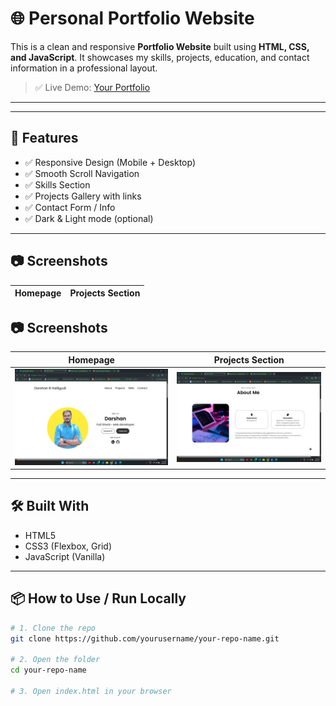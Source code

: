 # 🌐 Personal Portfolio Website

This is a clean and responsive **Portfolio Website** built using **HTML, CSS, and JavaScript**. It showcases my skills, projects, education, and contact information in a professional layout.  

> ✅ Live Demo: [Your Portfolio](https://yourusername.github.io/your-repo-name/)

---



---

## 🚀 Features

- ✅ Responsive Design (Mobile + Desktop)
- ✅ Smooth Scroll Navigation
- ✅ Skills Section
- ✅ Projects Gallery with links
- ✅ Contact Form / Info
- ✅ Dark & Light mode (optional)

---

## 📷 Screenshots

| Homepage | Projects Section |
|---------|------------------|
## 📷 Screenshots

| Homepage | Projects Section |
|----------|------------------|
| ![Home](./assets/Screenshot-79.png) | ![About](./assets/Screenshot-80.png) |  ![Projects](./assets/Screenshot-81.png)

---

## 🛠️ Built With

- HTML5
- CSS3 (Flexbox, Grid)
- JavaScript (Vanilla)

---

## 📦 How to Use / Run Locally

```bash
# 1. Clone the repo
git clone https://github.com/yourusername/your-repo-name.git

# 2. Open the folder
cd your-repo-name

# 3. Open index.html in your browser


